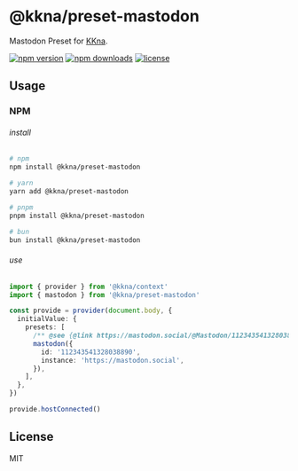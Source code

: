 # @kkna/preset-mastodon

Mastodon Preset for [KKna](https://github.com/importantimport/kkna).

<!-- automd:badges color="gray" license -->

[![npm version](https://img.shields.io/npm/v/@kkna/preset-mastodon?color=gray)](https://npmjs.com/package/@kkna/preset-mastodon)
[![npm downloads](https://img.shields.io/npm/dm/@kkna/preset-mastodon?color=gray)](https://npmjs.com/package/@kkna/preset-mastodon)
[![license](https://img.shields.io/github/license/importantimport/kkna?color=gray)](https://github.com/importantimport/kkna/blob/main/LICENSE)

<!-- /automd -->

## Usage

### NPM

###### install

<!-- automd:pm-install auto=false -->

```sh
# npm
npm install @kkna/preset-mastodon

# yarn
yarn add @kkna/preset-mastodon

# pnpm
pnpm install @kkna/preset-mastodon

# bun
bun install @kkna/preset-mastodon
```

<!-- /automd -->

###### use

<!-- automd:file src="test/fixture/provide.ts" code -->

```ts [provide.ts]
import { provider } from '@kkna/context'
import { mastodon } from '@kkna/preset-mastodon'

const provide = provider(document.body, {
  initialValue: {
    presets: [
      /** @see {@link https://mastodon.social/@Mastodon/112343541328038890} */
      mastodon({
        id: '112343541328038890',
        instance: 'https://mastodon.social',
      }),
    ],
  },
})

provide.hostConnected()

```

<!-- /automd -->

## License

MIT
